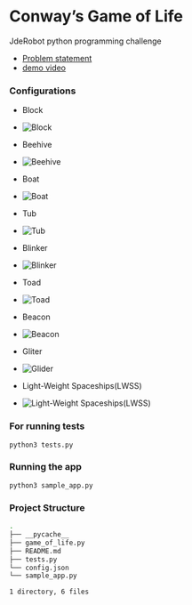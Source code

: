 # Conway’s Game of Life
JdeRobot python programming challenge

- [Problem statement](https://drive.google.com/file/d/1cniJXQw3z4DEj8YciO7GnLcmjGPsk53j/view)
- [demo video](https://youtu.be/DH443Hz9RD8)


### Configurations
- Block
- ![Block](https://upload.wikimedia.org/wikipedia/commons/thumb/9/96/Game_of_life_block_with_border.svg/99px-Game_of_life_block_with_border.svg.png)

- Beehive
- ![Beehive](https://upload.wikimedia.org/wikipedia/commons/thumb/6/67/Game_of_life_beehive.svg/147px-Game_of_life_beehive.svg.png)

- Boat
- ![Boat](https://upload.wikimedia.org/wikipedia/commons/thumb/7/7f/Game_of_life_boat.svg/123px-Game_of_life_boat.svg.png)

- Tub
- ![Tub](https://upload.wikimedia.org/wikipedia/commons/thumb/3/31/Game_of_life_flower.svg/123px-Game_of_life_flower.svg.png)

- Blinker
- ![Blinker](https://upload.wikimedia.org/wikipedia/commons/9/95/Game_of_life_blinker.gif)

- Toad
- ![Toad](https://upload.wikimedia.org/wikipedia/commons/1/12/Game_of_life_toad.gif)

- Beacon
- ![Beacon](https://upload.wikimedia.org/wikipedia/commons/1/1c/Game_of_life_beacon.gif)

- Gliter
- ![Glider](https://upload.wikimedia.org/wikipedia/commons/f/f2/Game_of_life_animated_glider.gif)

- Light-Weight Spaceships(LWSS)
- ![Light-Weight Spaceships(LWSS)](https://upload.wikimedia.org/wikipedia/commons/3/37/Game_of_life_animated_LWSS.gif)

### For running tests
```
python3 tests.py
```

### Running the app
```
python3 sample_app.py
```

### Project Structure
```bash
.
├── __pycache__
├── game_of_life.py
├── README.md
├── tests.py
└── config.json
└── sample_app.py

1 directory, 6 files
```
